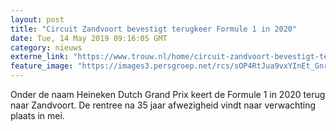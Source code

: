 ```yaml
---
layout: post
title: "Circuit Zandvoort bevestigt terugkeer Formule 1 in 2020"
date: Tue, 14 May 2019 09:16:05 GMT
category: nieuws
externe_link: "https://www.trouw.nl/home/circuit-zandvoort-bevestigt-terugkeer-formule-1-in-2020~a9841802/"
feature_image: "https://images3.persgroep.net/rcs/sOP4RtJua9vxYInEt_GnrxK4kDw/diocontent/143494855/_focus/0.37/0.72/_fill/230/230?appId=e9b4e2a1869038ffcaf318a6d1463b0b&quality=0.9&format=jpeg"
---
```


Onder de naam Heineken Dutch Grand Prix keert de Formule 1 in 2020 terug naar Zandvoort. De rentree na 35 jaar afwezigheid vindt naar verwachting plaats in mei.
